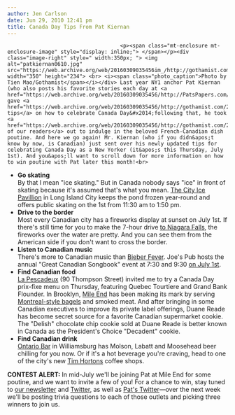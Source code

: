 ```yaml
---
author: Jen Carlson
date: Jun 29, 2010 12:41 pm
title: Canada Day Tips From Pat Kiernan
---
```


	
										<p><span class="mt-enclosure mt-enclosure-image" style="display: inline;"> </span></p><div class="image-right" style=" width:350px; "> <img alt="patkiernan0610.jpg" src="https://web.archive.org/web/20160309035456im_/http://gothamist.com/attachments/arts_jen/patkiernan0610.jpg" width="350" height="234"> <br> <i><span class="photo_caption">Photo by Tien Mao/Gothamist</span></i></div> Last year NY1 anchor Pat Kiernan (who also posts his favorite stories each day at <a href="https://web.archive.org/web/20160309035456/http://PatsPapers.com/">PatsPapers.com</a>) gave <a href="https://web.archive.org/web/20160309035456/http://gothamist.com/2009/07/01/ny1s_pat_kiernan_tells_us_how_to_ce.php">us tips</a> on how to celebrate Canada Day&#x2014;following that, he took <a href="https://web.archive.org/web/20160309035456/http://gothamist.com/2009/07/20/ny1s_pat_kiernan_takes_gothamist_re.php">some of our readers</a> out to indulge in the beloved French-Canadian dish poutine. And here we go again! Mr. Kiernan (who if you didn&apos;t know by now, is Canadian) just sent over his newly updated tips for celebrating Canada Day as a New Yorker (it&apos;s this Thursday, July 1st). And you&apos;ll want to scroll down for more information on how to win poutine with Pat later this month!<br>
<ul><li><strong>Go skating</strong><br>
By that I mean &quot;ice skating.&quot; But in Canada nobody says &quot;ice&quot; in front of skating because it&apos;s assumed that&apos;s what you mean. <a href="https://web.archive.org/web/20160309035456/http://www.cityicepavilion.com/schedules/public-skating-schedule/">The City Ice Pavillion</a> in Long Island City keeps the pond frozen year-round and offers public skating on the 1st from 11:30 am to 1:50 pm.<br>
</li><li><strong>Drive to the border</strong><br>
Most every Canadian city has a fireworks display at sunset on July 1st. If there&apos;s still time for you to make the 7-hour drive <a href="https://web.archive.org/web/20160309035456/http://www.niagaraparks.com/attractions/fireworks.html">to Niagara Falls</a>, the fireworks over the water are pretty. And you can see them from the American side if you don&apos;t want to cross the border.<br>
</li><li><strong>Listen to Canadian music</strong><br>
There&apos;s more to Canadian music than <a href="https://web.archive.org/web/20160309035456/http://gothamist.com/tags/justinbieber">Bieber Fever</a>. Joe&apos;s Pub hosts the annual &quot;Great Canadian Songbook&quot; event at 7:30 and 9:30 <a href="https://web.archive.org/web/20160309035456/http://www.joespub.com/component/option,com_shows/task,view/Itemid,40/id,5230">on July 1st</a>.<br>
</li><li><strong>Find Canadian food</strong><br>
<a href="https://web.archive.org/web/20160309035456/http://www.lepescadeux.com/">La Pescadeux</a> (90 Thompson Street) invited me to try a Canada Day prix-fixe menu on Thursday, featuring Quebec Tourtiere and Grand Bank Flounder. In Brooklyn, <a href="https://web.archive.org/web/20160309035456/http://www.mileendbrooklyn.com/">Mile End</a> has been making its mark by serving <a href="https://web.archive.org/web/20160309035456/http://gothamist.com/2010/02/27/canadian_bagels.php">Montreal-style bagels</a> and smoked meat. And after bringing in some Canadian executives to improve its private label offerings, Duane Reade has become secret source for a favorite Canadian supermarket cookie. The &quot;Delish&quot; chocolate chip cookie sold at Duane Reade is better known in Canada as the President&apos;s Choice &quot;Decadent&quot; cookie.<br>
</li><li><strong>Find Canadian drink</strong><br>
<a href="https://web.archive.org/web/20160309035456/http://www.freewilliamsburg.com/listings/bars/neighborhood/lorimer/ontario">Ontario Bar</a> in Williamsburg has Molson, Labatt and Moosehead beer chilling for you now. Or if it&apos;s a hot beverage you&apos;re craving, head to one of the city&apos;s new <a href="https://web.archive.org/web/20160309035456/http://www.timhortons.com/us/en/index.html">Tim Hortons</a> coffee shops.</li></ul><strong>CONTEST ALERT:</strong> In mid-July we&apos;ll be joining Pat at Mile End for some poutine, and we want to invite a few of you! For a chance to win, stay tuned to <a href="https://web.archive.org/web/20160309035456/http://gothamist.list-manage.com/subscribe/post">our newsletter</a> and <a href="https://web.archive.org/web/20160309035456/http://twitter.com/gothamist">Twitter</a>, as well as <a href="https://web.archive.org/web/20160309035456/http://twitter.com/patkiernan">Pat&apos;s Twitter</a>&#x2014;over the next week we&apos;ll be posting trivia questions to each of those outlets and picking three winners to join us.<p></p>					
										
									
				